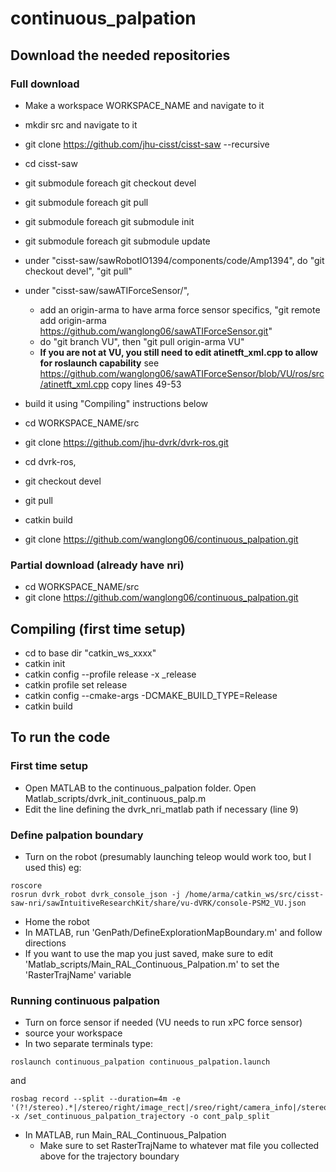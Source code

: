 # continuous_palpation

## Download the needed repositories
### Full download
* Make a workspace WORKSPACE_NAME and navigate to it
* mkdir src and navigate to it
* git clone https://github.com/jhu-cisst/cisst-saw --recursive
* cd cisst-saw
* git submodule foreach git checkout devel
* git submodule foreach git pull
* git submodule foreach git submodule init
* git submodule foreach git submodule update
* under "cisst-saw/sawRobotIO1394/components/code/Amp1394", do "git checkout devel", "git pull"
* under "cisst-saw/sawATIForceSensor/", 
	* add an origin-arma to have arma force sensor specifics, "git remote add origin-arma https://github.com/wanglong06/sawATIForceSensor.git" 
	* do "git branch VU", then "git pull origin-arma VU"
	* **If you are not at VU, you still need to edit atinetft_xml.cpp to allow for roslaunch capability** see https://github.com/wanglong06/sawATIForceSensor/blob/VU/ros/src/atinetft_xml.cpp copy lines 49-53
* build it using "Compiling" instructions below

* cd WORKSPACE_NAME/src
* git clone https://github.com/jhu-dvrk/dvrk-ros.git
* cd dvrk-ros, 
* git checkout devel
* git pull
* catkin build
* git clone https://github.com/wanglong06/continuous_palpation.git

### Partial download (already have nri)
* cd WORKSPACE_NAME/src
* git clone https://github.com/wanglong06/continuous_palpation.git

## Compiling (first time setup)
* cd to base dir "catkin_ws_xxxx"
* catkin init
* catkin config --profile release -x _release
* catkin profile set release
* catkin config --cmake-args -DCMAKE_BUILD_TYPE=Release
* catkin build

## To run the code ##
### First time setup
* Open MATLAB to the continuous_palpation folder. Open Matlab_scripts/dvrk_init_continuous_palp.m
* Edit the line defining the dvrk_nri_matlab path if necessary (line 9)

### Define palpation boundary
* Turn on the robot (presumably launching teleop would work too, but I used this) eg:
```
roscore
rosrun dvrk_robot dvrk_console_json -j /home/arma/catkin_ws/src/cisst-saw-nri/sawIntuitiveResearchKit/share/vu-dVRK/console-PSM2_VU.json
```
* Home the robot
* In MATLAB, run 'GenPath/DefineExplorationMapBoundary.m' and follow directions
* If you want to use the map you just saved, make sure to edit 'Matlab_scripts/Main_RAL_Continuous_Palpation.m' to set the 'RasterTrajName' variable

### Running continuous palpation
* Turn on force sensor if needed (VU needs to run xPC force sensor)
* source your workspace
* In two separate terminals type:
```
roslaunch continuous_palpation continuous_palpation.launch
```
and
```
rosbag record --split --duration=4m -e '(?!/stereo).*|/stereo/right/image_rect|/sreo/right/camera_info|/stereo/left/image_rect|/stereo/left/camera_info' -x /set_continuous_palpation_trajectory -o cont_palp_split
```
* In MATLAB, run Main_RAL_Continuous_Palpation
	* Make sure to set RasterTrajName to whatever mat file you collected above for the trajectory boundary
